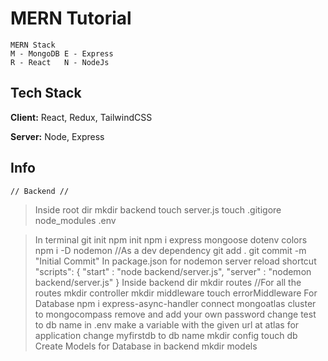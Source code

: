  
# MERN Tutorial
    MERN Stack 
    M - MongoDB E - Express
    R - React   N - NodeJs

## Tech Stack

**Client:** React, Redux, TailwindCSS

**Server:** Node, Express


## Info

    // Backend //

>Inside root dir
    mkdir backend touch server.js
    touch .gitigore node_modules .env

>In terminal
    git init
    npm init
    npm i express mongoose dotenv colors
    npm i -D nodemon //As a dev dependency
    git add .
    git commit -m "Initial Commit"
>In package.json for nodemon server reload shortcut
    "scripts": {
    "start" : "node backend/server.js",
    "server" : "nodemon backend/server.js"
    }
>Inside backend dir
    mkdir routes //For all the routes
    mkdir controller 
    mkdir middleware touch errorMiddleware
>For Database
    npm i express-async-handler
    connect mongoatlas cluster to mongocompass
    remove <password> and add your own password change test to db name
    in .env make a variable with the given url at atlas for application change myfirstdb to db name
    mkdir config touch db
>Create Models for Database
    in backend mkdir models





